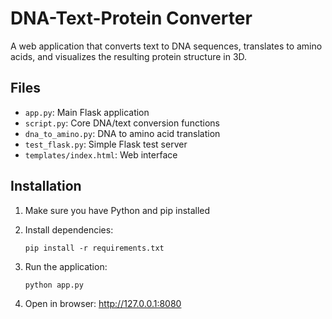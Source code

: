 # DNA-Text-Protein Converter

A web application that converts text to DNA sequences, translates to amino acids, and visualizes the resulting protein structure in 3D.

## Files
- `app.py`: Main Flask application
- `script.py`: Core DNA/text conversion functions
- `dna_to_amino.py`: DNA to amino acid translation
- `test_flask.py`: Simple Flask test server
- `templates/index.html`: Web interface

## Installation

1. Make sure you have Python and pip installed
2. Install dependencies:
   ```
   pip install -r requirements.txt
   ```
3. Run the application:
   ```
   python app.py
   ```

4. Open in browser:
   http://127.0.0.1:8080
